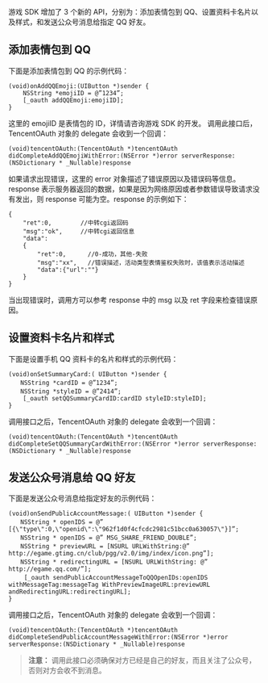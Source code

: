 游戏 SDK 增加了 3 个新的 API，分别为：添加表情包到 QQ、设置资料卡名片以及样式，和发送公众号消息给指定 QQ 好友。

## 添加表情包到 QQ

下面是添加表情包到 QQ 的示例代码：
```
(void)onAddQQEmoji:(UIButton *)sender {
    NSString *emojiID = @”1234”;
    [_oauth addQQEmoji:emojiID];
}
```
这里的 emojiID 是表情包的 ID，详情请咨询游戏 SDK 的开发。 调用此接口后，TencentOAuth 对象的 delegate 会收到一个回调：
```
(void)tencentOAuth:(TencentOAuth *)tencentOAuth didCompleteAddQQEmojiWithError:(NSError *)error serverResponse:(NSDictionary * _Nullable)response
```

如果请求出现错误，这里的 error 对象描述了错误原因以及错误码等信息。
response 表示服务器返回的数据，如果是因为网络原因或者参数错误导致请求没有发出，则 response 可能为空。response 的示例如下：
```
{
    "ret":0,        //中转cgi返回码
    "msg":"ok",     //中转cgi返回信息
    "data": 
    {
        "ret":0,      //0-成功，其他-失败
        "msg":"xx",   //错误描述，活动类型表情鉴权失败时，该值表示活动描述
        "data":{"url":""}
    }
}
```
当出现错误时，调用方可以参考 response 中的 msg 以及 ret 字段来检查错误原因。

## 设置资料卡名片和样式
下面是设置手机 QQ 资料卡的名片和样式的示例代码：
```
(void)onSetSummaryCard:( UIButton *)sender {
　　NSString *cardID = @”1234”;
　　NSString *styleID = @”2414”;
    [_oauth setQQSummaryCardID:cardID styleID:styleID];
}
```
调用接口之后，TencentOAuth 对象的 delegate 会收到一个回调：
```
(void)tencentOAuth:(TencentOAuth *)tencentOAuth didCompleteSetQQSummaryCardWithError:(NSError *)error serverResponse:(NSDictionary * _Nullable)response
```

## 发送公众号消息给 QQ 好友
下面是发送公众号消息给指定好友的示例代码：
```
(void)onSendPublicAccountMessage:( UIButton *)sender {
　　NSString * openIDS = @” [{\"type\":0,\"openid\":\"962f1d0f4cfcdc2981c51bcc0a630057\"}]”;
　　NSString * openIDS = @” MSG_SHARE_FRIEND_DOUBLE”;
　　NSString * previewURL = [NSURL URLWithString:@” http://egame.gtimg.cn/club/pgg/v2.0/img/index/icon.png”];
　　NSString * redirectingURL = [NSURL URLWithString: @” http://egame.qq.com/”];
　　 [_oauth sendPublicAccountMessageToQQOpenIDs:openIDS withMessageTag:messageTag WithPreviewImageURL:previewURL andRedirectingURL:redirectingURL];
}
```
调用接口之后，TencentOAuth 对象的 delegate 会收到一个回调：
```
(void)tencentOAuth:(TencentOAuth *)tencentOAuth didCompleteSendPublicAccountMessageWithError:(NSError *)error serverResponse:(NSDictionary * _Nullable)response
```
>**注意：**
>调用此接口必须确保对方已经是自己的好友，而且关注了公众号，否则对方会收不到消息。